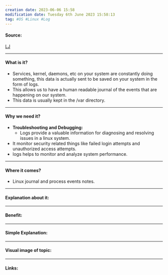 ```yaml
---
creation date: 2023-06-06 15:58
modification date: Tuesday 6th June 2023 15:58:13
tag: #OS #Linux #Log
---
```


#### Source:
[LJ](https://linuxjourney.com/lesson/system-logging)

-----------------------------------------------------
#### What is it?

* Services, kernel, daemons, etc on your system are constantly doing something, this data is actually sent to be saved on your system in the form of logs.
* This allows us to have a human readable journal of the events that are happening on our system.
* This data is usually kept in the /var directory.

-----------------------------------------------------
#### Why we need it?

* **Troubleshooting and Debugging:** 
	* Logs provide a valuable information for diagnosing and resolving issues in a linux system.
* It monitor security related things like failed login attempts and unauthorized access attempts.
* logs helps to monitor and analyze system performance.

-----------------------------------------------------
#### Where it comes?

* Linux journal and process events notes.
-----------------------------------------------------
#### Explanation about it:


-----------------------------------------------------
#### Benefit:


-----------------------------------------------------
#### Simple Explanation:


-----------------------------------------------------
#### Visual image of topic:


-----------------------------------------------------

#### Links: